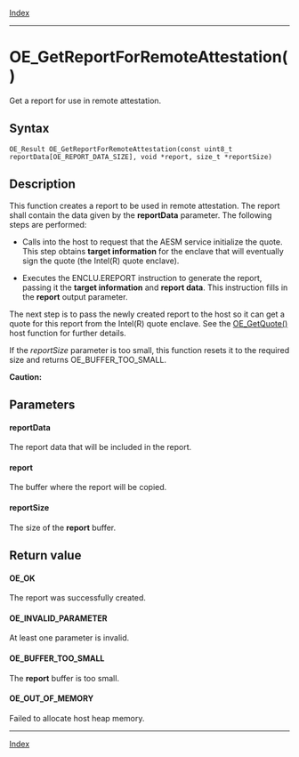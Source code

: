 [Index](index.md)

---
# OE_GetReportForRemoteAttestation()

Get a report for use in remote attestation.

## Syntax

    OE_Result OE_GetReportForRemoteAttestation(const uint8_t reportData[OE_REPORT_DATA_SIZE], void *report, size_t *reportSize)
## Description 

This function creates a report to be used in remote attestation. The report shall contain the data given by the **reportData** parameter. The following steps are performed:



- Calls into the host to request that the AESM service initialize the quote. This step obtains **target information** for the enclave that will eventually sign the quote (the Intel(R) quote enclave).

- Executes the ENCLU.EREPORT instruction to generate the report, passing it the **target information** and **report data**. This instruction fills in the **report** output parameter.

The next step is to pass the newly created report to the host so it can get a quote for this report from the Intel(R) quote enclave. See the [OE_GetQuote()](host_8h_a0d2e9102af51fc63e9895612310392f5_1a0d2e9102af51fc63e9895612310392f5.md) host function for further details.

If the *reportSize* parameter is too small, this function resets it to the required size and returns OE_BUFFER_TOO_SMALL.

 **Caution:**



## Parameters

#### reportData

The report data that will be included in the report.

#### report

The buffer where the report will be copied.

#### reportSize

The size of the **report** buffer.

## Return value

#### OE_OK

The report was successfully created.

#### OE_INVALID_PARAMETER

At least one parameter is invalid.

#### OE_BUFFER_TOO_SMALL

The **report** buffer is too small.

#### OE_OUT_OF_MEMORY

Failed to allocate host heap memory.

---
[Index](index.md)

